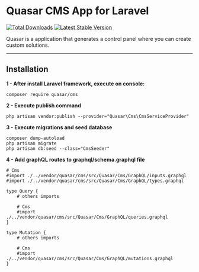 # Quasar CMS App for Laravel

[![Total Downloads](https://poser.pugx.org/quasar/cms/downloads)](https://packagist.org/packages/quasar/cms)
[![Latest Stable Version](http://img.shields.io/github/release/syscover/quasar-cms.svg)](https://packagist.org/packages/quasar/cms)

Quasar is a application that generates a control panel where you can create custom solutions.

---

## Installation

**1 - After install Laravel framework, execute on console:**
```
composer require quasar/cms
```

**2 - Execute publish command**
```
php artisan vendor:publish --provider="Quasar\Cms\CmsServiceProvider"
```

**3 - Execute migrations and seed database**
```
composer dump-autoload
php artisan migrate
php artisan db:seed --class="CmsSeeder"
```

**4 - Add graphQL routes to graphql/schema.graphql file**
```
# Cms
#import ./../vendor/quasar/cms/src/Quasar/Cms/GraphQL/inputs.graphql
#import ./../vendor/quasar/cms/src/Quasar/Cms/GraphQL/types.graphql

type Query {
    # others imports

    # Cms
    #import ./../vendor/quasar/cms/src/Quasar/Cms/GraphQL/queries.graphql
}

type Mutation {
    # others imports

    # Cms
    #import ./../vendor/quasar/cms/src/Quasar/Cms/GraphQL/mutations.graphql
}
```